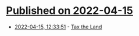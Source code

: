 # [Published on 2022-04-15](index.md)

* [2022-04-15, 12:33:51](https://news.ycombinator.com/item?id=31039451) - [Tax the Land](https://www.vox.com/policy-and-politics/22951092/land-tax-housing-crisis)
